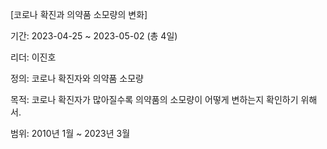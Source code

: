 [코로나 확진과 의약품 소모량의 변화]

기간: 2023-04-25 ~ 2023-05-02 (총 4일)

리더: 이진호

정의: 코로나 확진자와 의약품 소모량

목적: 코로나 확진자가 많아질수록 의약품의 소모량이 어떻게 변하는지 확인하기 위해서.

범위: 2010년 1월 ~ 2023년 3월
